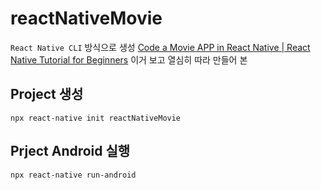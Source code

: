 # reactNativeMovie
`React Native CLI` 방식으로 생성
[Code a Movie APP in React Native | React Native Tutorial for Beginners](https://youtu.be/aZYCEGyMIN0) 이거 보고 열심히 따라 만들어 본

## Project 생성
```shell script
npx react-native init reactNativeMovie
```

## Prject Android 실행
```shell script
npx react-native run-android
```
